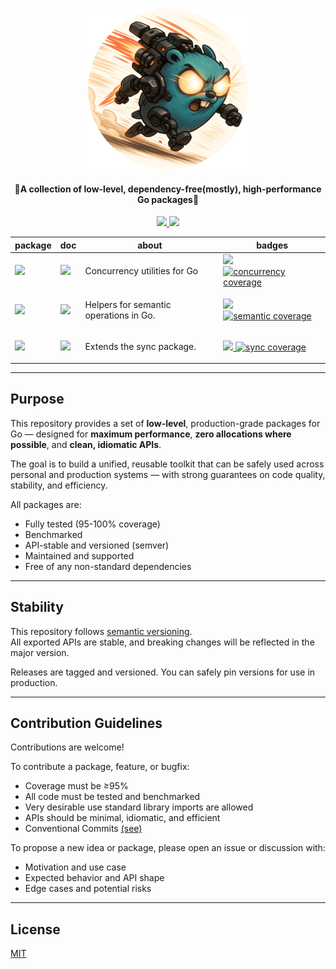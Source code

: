 <div align="center">
<img src=".github/assets/pkg_poster_round.png"  width="256" height="256" >
<h4 align="center">🚀A collection of low-level, dependency-free(mostly), high-performance Go packages🚀</h2>

<p align="center">
<!-- Build Status  -->
<a href="https://github.com/lif0/pkg/actions/">
<img src="https://github.com/lif0/pkg/workflows/build/badge.svg" />
</a>
<!-- GitHub -->
<a href="https://github.com/lif0/pkg">
<img src="https://img.shields.io/github/last-commit/lif0/pkg.svg" />
</a>
</p>

<table align="center">
    <thead>
        <tr>
            <th>package</th>
            <th>doc</th>
            <th>about</th>
            <th>badges</th>
        </tr>
        </thead>
        <tbody>
            <!-- Module concurrency -->
            <tr>
                <td>
                    <a href=".">
                        <img src="https://img.shields.io/github/v/tag/lif0/pkg/concurrency?label=version&filter=v*"/>
                    </a>
                </td>
                <td>
                    <a href="https://pkg.go.dev/github.com/lif0/pkg/concurrency">
                        <img src="https://img.shields.io/badge/doc-concurrency-007d9c?logo=go&logoColor=white&style=platic" />
                    </a>
                </td>
                <td>
                    <p>Concurrency utilities for Go</p>
                </td>
                <td>
                    <a href="https://goreportcard.com/report/github.com/lif0/pkg/concurrency">
                        <img src="https://goreportcard.com/badge/github.com/lif0/pkg/concurrency" />
                    </a>
                    <a href="https://coveralls.io/github/lif0/pkg">
                    <img alt="concurrency coverage" src="https://img.shields.io/endpoint?url=https%3A%2F%2Fraw.githubusercontent.com%2Flif0%2Fpkg%2Frefs%2Fheads%2Fmain%2F.github%2Fassets%2Fbadges%2Fcoverage-concurrency.json">
                    </a>
                </td>
            </tr>
            <!-- Module semantic -->
            <tr>
                <td>
                    <a href=".">
                        <img src="https://img.shields.io/github/v/tag/lif0/pkg/semantic?label=version&filter=v*"/>
                    </a>
                </td>
                <td>
                    <a href="https://pkg.go.dev/github.com/lif0/pkg/semantic">
                        <img src="https://img.shields.io/badge/doc-semantic-007d9c?logo=go&logoColor=white&style=platic" />
                    </a>
                </td>
                <td>
                    <p>Helpers for semantic operations in Go.</p>
                </td>
                <td>
                    <a href="https://goreportcard.com/report/github.com/lif0/pkg/semantic">
                        <img src="https://goreportcard.com/badge/github.com/lif0/pkg/semantic" />
                    </a>
                    <a href="https://coveralls.io/github/lif0/pkg">
                    <img alt="semantic coverage" src="https://img.shields.io/endpoint?url=https%3A%2F%2Fraw.githubusercontent.com%2Flif0%2Fpkg%2Frefs%2Fheads%2Fmain%2F.github%2Fassets%2Fbadges%2Fcoverage-semantic.json">
                    </a>
                </td>
            </tr>
            <!-- Module sync -->
            <tr>
                <td>
                    <a href=".">
                        <img src="https://img.shields.io/github/v/tag/lif0/pkg/sync?label=version&filter=v*"/>
                    </a>
                </td>
                <td>
                    <a href="https://pkg.go.dev/github.com/lif0/pkg/sync">
                        <img src="https://img.shields.io/badge/doc-sync-007d9c?logo=go&logoColor=white&style=platic" />
                    </a>
                </td>
                <td>
                    <p>Extends the sync package.</p>
                </td>
                <td>
                    <a href="https://goreportcard.com/report/github.com/lif0/pkg/sync">
                        <img src="https://goreportcard.com/badge/github.com/lif0/pkg/sync" />
                    </a>
                    <a href="https://coveralls.io/github/lif0/pkg">
                    <img alt="sync coverage" src="https://img.shields.io/endpoint?url=https%3A%2F%2Fraw.githubusercontent.com%2Flif0%2Fpkg%2Frefs%2Fheads%2Fmain%2F.github%2Fassets%2Fbadges%2Fcoverage-sync.json">
                    </a>
                </td>
            </tr>
        </tbody>
</table>

</div>

---

## Purpose

This repository provides a set of **low-level**, production-grade packages for Go — designed for **maximum performance**, **zero allocations where possible**, and **clean, idiomatic APIs**.

The goal is to build a unified, reusable toolkit that can be safely used across personal and production systems — with strong guarantees on code quality, stability, and efficiency.

All packages are:

- Fully tested (95-100% coverage)
- Benchmarked
- API-stable and versioned (semver)
- Maintained and supported
- Free of any non-standard dependencies

---

## Stability

This repository follows [semantic versioning](https://semver.org/).  
All exported APIs are stable, and breaking changes will be reflected in the major version.

Releases are tagged and versioned. You can safely pin versions for use in production.

---

## Contribution Guidelines

Contributions are welcome!

To contribute a package, feature, or bugfix:

- Coverage must be ≥95%
- All code must be tested and benchmarked
- Very desirable use standard library imports are allowed
- APIs should be minimal, idiomatic, and efficient
- Conventional Commits [(see)](https://www.conventionalcommits.org/en/v1.0.0/)

To propose a new idea or package, please open an issue or discussion with:

- Motivation and use case
- Expected behavior and API shape
- Edge cases and potential risks

---

## License

[MIT](./LICENSE)
